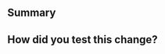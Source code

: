 <!--
  Thanks for submitting a pull request!
  We appreciate you spending the time to work on these changes. Please provide enough information so that others can review your pull request. The three fields below are mandatory.

  Before submitting a pull request, please make sure the following is done:

  1. Fork [the repository](https://github.com/umagol/BENM.git) and create your branch from `master`.
  2. Run `npm` in the repository root.
  3. If you've fixed a bug or added code that should be tested, add tests!
  4. Ensure the test suite passes (`npm test`). Tip: `npm test --watch TestName` is helpful in development.
  5. Make sure your code lints (`npm lint`). Tip: `npm linc` to only check changed files.
  6. If you haven't already, complete the CLA.

  Learn more about contributing: https://github.com/umagol/BENM/blob/master/CONTRIBUTING.md
-->

## Summary

<!--
 Explain the **motivation** for making this change. What existing problem does the pull request solve?
-->

## How did you test this change?

<!--
  Demonstrate the code is solid. Example: The exact commands you ran and their output, screenshots / videos if the pull request changes the user interface.
  How exactly did you verify that your PR solves the issue you wanted to solve?
  If you leave this empty, your PR will very likely be closed.
-->

